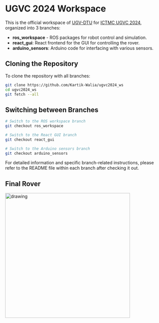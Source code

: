 # UGVC 2024 Workspace

This is the official workspace of [UGV-DTU](https://sites.google.com/dtu.ac.in/ugvdtu) for [ICTMC UGVC 2024](https://ugvc.conferences.ekb.eg/), organized into 3 branches:

- **ros_workspace** - ROS packages for robot control and simulation.
- **react_gui**: React frontend for the GUI for controlling the rover.
- **arduino_sensors**: Arduino code for interfacing with various sensors.

## Cloning the Repository

To clone the repository with all branches:

```bash
git clone https://github.com/Kartik-Walia/ugvc2024_ws
cd ugvc2024_ws
git fetch --all
```

## Switching between Branches

```bash
# Switch to the ROS workspace branch
git checkout ros_workspace 

# Switch to the React GUI branch
git checkout react_gui 

# Switch to the Arduino sensors branch
git checkout arduino_sensors 
```

For detailed information and specific branch-related instructions, please refer to the README file within each branch after checking it out.

<!-- catkin_make
source devel/setup.bash -->

<!-- To automate sourcing on new terminal windows, add this line to your `~/.bashrc`:

```bash
echo "source ~/ugvc2024_ws/devel/setup.bash" >> ~/.bashrc
source ~/.bashrc
``` -->

<!-- ## How to Run

```bash
catkin_make
source devel/setup.bash
roslaunch <package> <node>
``` -->

<!-- ## Workspace Breakdown

This workspace is divided into nine packages, each responsible for a specific task:

- **black_box_detection**: Detects and reads numbers on a black box in the final stage.
- **launch**: Manages the launch of various sections and task nodes.
- **metal_detection**: Processes input from a metal detector for further use.
- **obstacle_detection_avoidance**: Uses RPLidar input to detect and avoid obstacles.
- **ocr**: Reads digits from detected black boxes.
- **robot_simulation**: Simulates the robot in Rviz.
- **terrain_traversing**: Performs spiral-like motion in the first stage to find metal.
- **waypoint_navigation_gps**: Uses GPS and IMU data to navigate to specified GPS coordinates.
- **waypoint_navigation_imu**: Uses IMU data to navigate in regions where GPS is unavailable. -->

## Final Rover
<img src="./Rover.png" alt="drawing" width="400"/>
